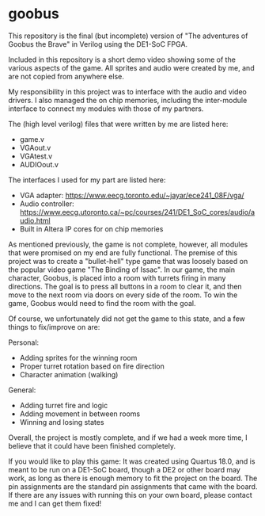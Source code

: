 # goobus
This repository is the final (but incomplete) version of "The adventures of Goobus the Brave" in Verilog using the DE1-SoC FPGA.

Included in this repository is a short demo video showing some of the various aspects of the game.
All sprites and audio were created by me, and are not copied from anywhere else.

My responsibility in this project was to interface with the audio and video drivers.
I also managed the on chip memories, including the inter-module interface to connect my modules with those of my partners.  

The (high level verilog) files that were written by me are listed here:
- game.v
- VGAout.v
- VGAtest.v
- AUDIOout.v

The interfaces I used for my part are listed here:
- VGA adapter: https://www.eecg.toronto.edu/~jayar/ece241_08F/vga/
- Audio controller: https://www.eecg.utoronto.ca/~pc/courses/241/DE1_SoC_cores/audio/audio.html
- Built in Altera IP cores for on chip memories

As mentioned previously, the game is not complete, however, all modules that were promised on my end are fully functional.
The premise of this project was to create a "bullet-hell" type game that was loosely based on the popular video game "The Binding of Issac".
In our game, the main character, Goobus, is placed into a room with turrets firing in many directions. The goal is to press all buttons in
a room to clear it, and then move to the next room via doors on every side of the room. To win the game, Goobus would need to find the room
with the goal.

Of course, we unfortunately did not get the game to this state, and a few things to fix/improve on are:

Personal:
- Adding sprites for the winning room
- Proper turret rotation based on fire direction
- Character animation (walking)

General:
- Adding turret fire and logic
- Adding movement in between rooms
- Winning and losing states

Overall, the project is mostly complete, and if we had a week more time, I believe that it could have been finished completely. 

If you would like to play this game: It was created using Quartus 18.0, and is meant to be run on a DE1-SoC board, though a DE2 or other board
may work, as long as there is enough memory to fit the project on the board. The pin assignments are the standard pin assignments that came 
with the board. If there are any issues with running this on your own board, please contact me and I can get them fixed!
